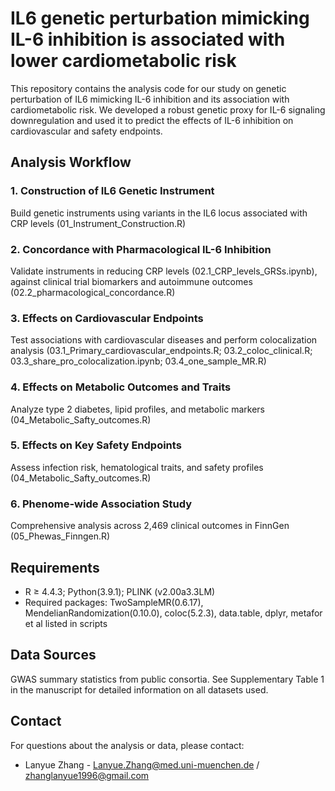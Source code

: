 # IL6 genetic perturbation mimicking IL-6 inhibition is associated with lower cardiometabolic risk 
This repository contains the analysis code for our study on genetic perturbation of IL6 mimicking IL-6 inhibition and its association with cardiometabolic risk. We developed a robust genetic proxy for IL-6 signaling downregulation and used it to predict the effects of IL-6 inhibition on cardiovascular and safety endpoints.

## Analysis Workflow

### 1. Construction of IL6 Genetic Instrument
Build genetic instruments using variants in the IL6 locus associated with CRP levels (01_Instrument_Construction.R)

### 2. Concordance with Pharmacological IL-6 Inhibition
Validate instruments in reducing CRP levels (02.1_CRP_levels_GRSs.ipynb), against clinical trial biomarkers and autoimmune outcomes (02.2_pharmacological_concordance.R)

### 3. Effects on Cardiovascular Endpoints
Test associations with cardiovascular diseases and perform colocalization analysis (03.1_Primary_cardiovascular_endpoints.R; 03.2_coloc_clinical.R; 03.3_share_pro_colocalization.ipynb; 03.4_one_sample_MR.R)

### 4. Effects on Metabolic Outcomes and Traits
Analyze type 2 diabetes, lipid profiles, and metabolic markers (04_Metabolic_Safty_outcomes.R)

### 5. Effects on Key Safety Endpoints
Assess infection risk, hematological traits, and safety profiles (04_Metabolic_Safty_outcomes.R)

### 6. Phenome-wide Association Study
Comprehensive analysis across 2,469 clinical outcomes in FinnGen (05_Phewas_Finngen.R)

## Requirements
- R ≥ 4.4.3; Python(3.9.1); PLINK (v2.00a3.3LM) 
- Required packages: TwoSampleMR(0.6.17), MendelianRandomization(0.10.0), coloc(5.2.3), data.table, dplyr, metafor et al listed in scripts

## Data Sources
GWAS summary statistics from public consortia. See Supplementary Table 1 in the manuscript for detailed information on all datasets used.

## Contact
For questions about the analysis or data, please contact:
- Lanyue Zhang - Lanyue.Zhang@med.uni-muenchen.de / zhanglanyue1996@gmail.com
